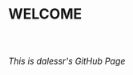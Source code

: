 <html>
<body>
<h1>WELCOME</h1>
<br/><br/>
<p><big><i>This is dalessr's GitHub Page</i></big></p>
</body>
</html>
